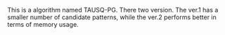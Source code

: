 This is a algorithm named TAUSQ-PG.
There two version.
The ver.1 has a smaller number of candidate patterns, while the ver.2 performs better in terms of memory usage.
